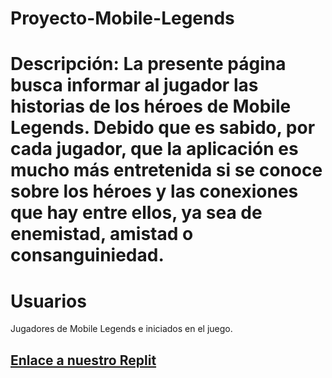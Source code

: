 # Proyecto-Mobile-Legends
# Descripción: La presente página busca informar al jugador las historias de los héroes de Mobile Legends. Debido que es sabido, por cada jugador, que la aplicación es mucho más entretenida si se conoce sobre los héroes y las conexiones que hay entre ellos, ya sea de enemistad, amistad o consanguiniedad.  

# Usuarios
Jugadores de Mobile Legends e iniciados en el juego. 
## [Enlace a nuestro Replit](https://replit.com/@MarisolSolisFlores/Mostrando-los-Datos#index.html)

